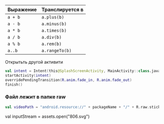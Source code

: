 | Выражение | Транслируется в |
|-----------|-----------------|
| `a + b`   | `a.plus(b)`     |
| `a - b`   | `a.minus(b)`    |
| `a * b`   | `a.times(b)`    |
| `a / b`   | `a.div(b)`      |
| `a % b`   | `a.rem(b)`      |
| `a..b`    | `a.rangeTo(b)`  |

Открытьть другой активити

```kotlin
val intent = Intent(this@SplashScreenActivity, MainActivity::class.java)
startActivity(intent)
overridePendingTransition(R.anim.fade_in, R.anim.fade_out)
finish()
```

### Файл лежит в папке raw

```kotlin
val videoPath = "android.resource://" + packageName + "/" + R.raw.sticker // путь к вашему видео
```

val inputStream = assets.open("806.svg")

